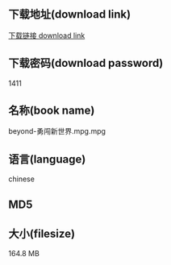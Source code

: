 ## 下载地址(download link)
[下载链接 download link](https://tutu365.netlify.app/?s=beyond-%E5%8B%87%E9%97%AF%E6%96%B0%E4%B8%96%E7%95%8C.mpg)

## 下载密码(download password)
1411

## 名称(book name)
beyond-勇闯新世界.mpg.mpg

## 语言(language)
chinese

## MD5


## 大小(filesize)
164.8 MB

